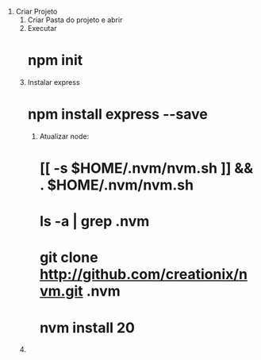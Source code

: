 1. Criar Projeto
    1. Criar Pasta do projeto e abrir
    2. Executar
        # npm init
    3. Instalar express
        # npm install express --save
        1. Atualizar node:
            # [[ -s $HOME/.nvm/nvm.sh ]] && . $HOME/.nvm/nvm.sh
            # ls -a | grep .nvm
            # git clone http://github.com/creationix/nvm.git .nvm
            # nvm install 20
    4. 

